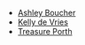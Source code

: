- [Ashley Boucher](https://github.com/ahl389)
- [Kelly de Vries](https://github.com/kdv24)
- [Treasure Porth](https://github.com/trezp)
